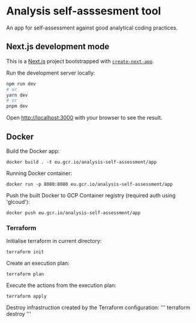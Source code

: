 # Analysis self-asssesment tool
An app for self-assessment against good analytical coding practices.

## Next.js development mode

This is a [Next.js](https://nextjs.org/) project bootstrapped with [`create-next-app`](https://github.com/vercel/next.js/tree/canary/packages/create-next-app).

Run the development server locally:

```bash
npm run dev
# or
yarn dev
# or
pnpm dev
```

Open [http://localhost:3000](http://localhost:3000) with your browser to see the result.


## Docker

Build the Docker app:
```
docker build . -t eu.gcr.io/analysis-self-assessment/app
```

Running Docker container:
```
docker run -p 8080:8080 eu.gcr.io/analysis-self-assessment/app
```

Push the built Docker to GCP Container registry (required auth using 'glcoud'):
```
docker push eu.gcr.io/analysis-self-assessment/app
```

### Terraform

Initialise terraform in current directory:
```
terraform init
```

Create an execution plan:
```
terraform plan
```

Execute the actions from the execution plan:
```
terraform apply
```

Destroy infrastruction created by the Terraform configuration:
'''
terraform destroy
'''